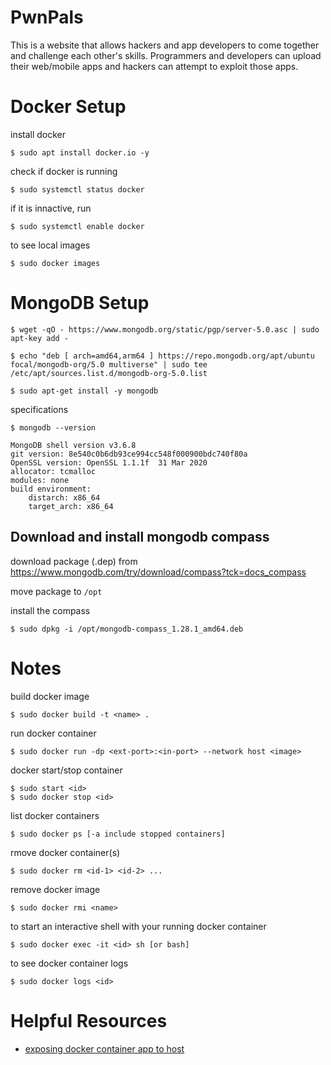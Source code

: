 # PwnPals

This is a website that allows hackers and app developers to come together and challenge each other's skills.  Programmers and developers can upload their web/mobile apps and hackers can attempt to exploit those apps.

# Docker Setup

install docker 

```
$ sudo apt install docker.io -y
```

check if docker is running 

```
$ sudo systemctl status docker
```

if it is innactive, run

```
$ sudo systemctl enable docker
```

to see local images

```
$ sudo docker images
```

# MongoDB Setup

```
$ wget -qO - https://www.mongodb.org/static/pgp/server-5.0.asc | sudo apt-key add -

$ echo "deb [ arch=amd64,arm64 ] https://repo.mongodb.org/apt/ubuntu focal/mongodb-org/5.0 multiverse" | sudo tee /etc/apt/sources.list.d/mongodb-org-5.0.list

$ sudo apt-get install -y mongodb
```

specifications 

```
$ mongodb --version

MongoDB shell version v3.6.8
git version: 8e540c0b6db93ce994cc548f000900bdc740f80a
OpenSSL version: OpenSSL 1.1.1f  31 Mar 2020
allocator: tcmalloc
modules: none
build environment:
    distarch: x86_64
    target_arch: x86_64
```

## Download and install mongodb compass

download package (.dep) from https://www.mongodb.com/try/download/compass?tck=docs_compass

move package to ```/opt```

install the compass 

```
$ sudo dpkg -i /opt/mongodb-compass_1.28.1_amd64.deb
```

# Notes

build docker image
```
$ sudo docker build -t <name> .
```

run docker container
```
$ sudo docker run -dp <ext-port>:<in-port> --network host <image>
```

docker start/stop container
```
$ sudo start <id>
$ sudo docker stop <id>
```

list docker containers 
```
$ sudo docker ps [-a include stopped containers]
```

rmove docker container(s)
```
$ sudo docker rm <id-1> <id-2> ...
```

remove docker image
```
$ sudo docker rmi <name>
```

to start an interactive shell with your running docker container 
```
$ sudo docker exec -it <id> sh [or bash]
```

to see docker container logs 
```
$ sudo docker logs <id>
```

# Helpful Resources

- [exposing docker container app to host](https://stackoverflow.com/questions/57773604/connection-reset-by-peer-when-when-hitting-docker-container)